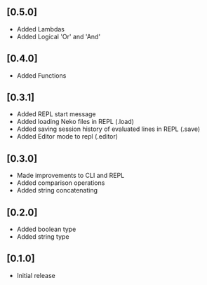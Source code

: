 ## [0.5.0]
- Added Lambdas
- Added Logical 'Or' and 'And'

## [0.4.0]
- Added Functions

## [0.3.1]
- Added REPL start message
- Added loading Neko files in REPL (.load)
- Added saving session history of evaluated lines in REPL (.save)
- Added Editor mode to repl (.editor)

## [0.3.0]
- Made improvements to CLI and REPL
- Added comparison operations
- Added string concatenating

## [0.2.0]
- Added boolean type
- Added string type

## [0.1.0]
- Initial release
